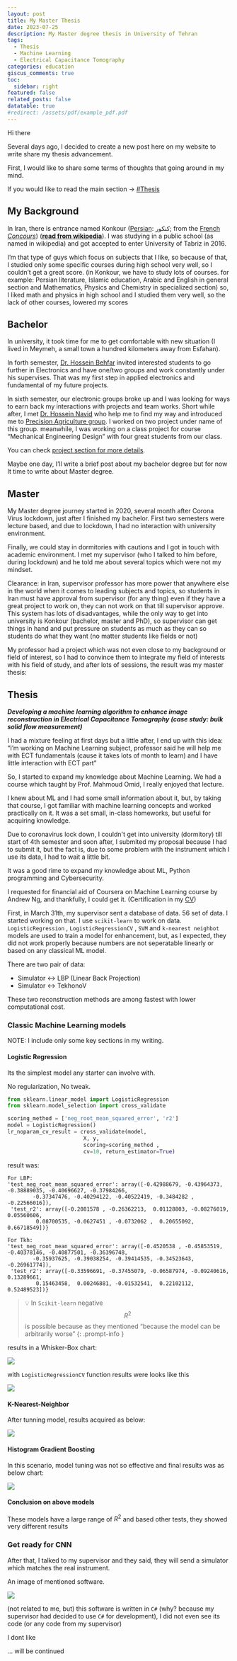 ```yaml
---
layout: post
title: My Master Thesis
date: 2023-07-25
description: My Master degree thesis in University of Tehran
tags:
  - Thesis
  - Machine Learning
  - Electrical Capacitance Tomography
categories: education
giscus_comments: true
toc:
  sidebar: right
featured: false
related_posts: false
datatable: true
#redirect: /assets/pdf/example_pdf.pdf
---
```


Hi there


Several days ago, I decided to create a new post here on my website to write share my thesis advancement.


First, I would like to share some terms of thoughts that going around in my mind.


If you would like to read the main section → [#Thesis](#Thesis)


## My Background


In Iran, there is entrance named Konkour ([Persian](https://en.wikipedia.org/wiki/Persian_language): کنکور; from the [French](https://en.wikipedia.org/wiki/French_language) [_Concours_](https://en.wiktionary.org/wiki/concours#Noun)) ([**read from wikipedia**](https://en.wikipedia.org/wiki/Iranian_University_Entrance_Exam)). I was studying in a public school (as named in wikipedia) and got accepted to enter University of Tabriz in 2016.


I’m that type of guys which focus on subjects that I like, so because of that, I studied only some specific courses during high school very well, so I couldn’t get a great score. (in Konkour, we have to study lots of courses. for example: Persian literature, Islamic education, Arabic and English in general section and Mathematics, Physics and Chemistry in specialized section) so, I liked math and physics in high school and I studied them very well, so the lack of other courses, lowered my scores


## Bachelor


In university, it took time for me to get comfortable with new situation (I lived in Meymeh, a small town a hundred kilometers away from Esfahan).


In forth semester, [Dr. Hossein Behfar](https://www.researchgate.net/profile/Hossein-Behfar) invited interested students to go further in Electronics and have one/two groups and work constantly under his supervises. That was my first step in applied electronics and fundamental of my future projects.


In sixth semester, our electronic groups broke up and I was looking for ways to earn back my interactions with projects and team works. Short while after, I met [Dr. Hossein Navid](https://www.researchgate.net/profile/Hossein-Navid) who help me to find my way and introduced me to [Precision Agriculture group](http://infoag.ir/en/). I worked on two project under name of this group. meanwhile, I was working on a class project for course “Mechanical Engineering Design” with four great students from our class.


You can check [project section for more details](https://alerezaa.ir/projects/).


Maybe one day, I’ll write a brief post about my bachelor degree but for now It time to write about Master degree.


## Master


My Master degree journey started in 2020, several month after Corona Virus lockdown, just after I finished my bachelor. First two semesters were lecture based, and due to lockdown, I had no interaction with university environment.


Finally, we could stay in dormitories with cautions and I got in touch with academic environment. I met my supervisor (who I talked to him before, during lockdown) and he told me about several topics which were not my mindset.


Clearance: in Iran, supervisor professor has more power that anywhere else in the world when it comes to leading subjects and topics, so students in Iran must have approval from supervisor (for any thing) even if they have a great project to work on, they can not work on that till supervisor approve. This system has lots of disadvantages, while the only way to get into university is Konkour (bachelor, master and PhD), so supervisor can get things in hand and put pressure on students as much as they can so students do what they want (no matter students like fields or not)


My professor had a project which was not even close to my background or field of interest, so I had to convince them to integrate my field of interests with his field of study, and after lots of sessions, the result was my master thesis:


## Thesis


_**Developing a machine learning algorithm to enhance image reconstruction in Electrical Capacitance Tomography (case study: bulk solid flow measurement)**_


I had a mixture feeling at first days but a little after, I end up with this idea: “I’m working on Machine Learning subject, professor said he will help me with ECT fundamentals (cause it takes lots of month to learn) and I have little interaction with ECT part”


So, I started to expand my knowledge about Machine Learning. We had a course which taught by Prof. Mahmoud Omid, I really enjoyed that lecture.


I knew about ML and I had some small information about it, but, by taking that course, I got familiar with machine learning concepts and worked practically on it. It was a set small, in-class homeworks, but useful for acquiring knowledge.


Due to coronavirus lock down, I couldn't get into university (dormitory) till start of 4th semester and soon after, I submited my proposal because I had to submit it, but the fact is, due to some problem with the instrument which I use its data, I had to wait a little bit.


It was a good rime to expand my knowledge about ML, Python programming and Cybersecurity.


I requested for financial aid of Coursera on Machine Learning course by Andrew Ng, and thankfully, I could get it. (Certification in my [CV](https://cv.alerezaa.ir/))


First, in March 31th, my supervisor sent a database of data. 56 set of data. I started working on that. I use `scikit-learn` to work on data. `LogisticRegression` , `LogisticRegressionCV` , `SVM` and `k-nearest neighbot` models are used to train a model for enhancement, but, as I expected, they did not work properly because numbers are not seperatable linearly or based on any classical ML model.


There are two pair of data:

- Simulator ↔ LBP (Linear Back Projection)
- Simulator ↔ TekhonoV

These two reconstruction methods are among fastest with lower computational cost.


### Classic Machine Learning models


NOTE: I include only some key sections in my writing.


#### Logistic Regression


Its the simplest model any starter can involve with.


No regularization, No tweak.


```python
from sklearn.linear_model import LogisticRegression
from sklearn.model_selection import cross_validate

scoring_method = ['neg_root_mean_squared_error', 'r2']
model = LogisticRegression()
lr_noparam_cv_result = cross_validate(model, 
                        X, y,
                        scoring=scoring_method ,
                        cv=10, return_estimator=True)
```


result was:


```text
For LBP:
'test_neg_root_mean_squared_error': array([-0.42988679, -0.43964373, -0.38889035, -0.40696627, -0.37984266,
        -0.37347476, -0.40294122, -0.40522419, -0.3484282 , -0.22566016]),
 'test_r2': array([-0.2081578 , -0.26362213,  0.01128803, -0.08276019,  0.05560606,
         0.08700535, -0.0627451 , -0.0732062 ,  0.20655092,  0.66718549])}

For Tkh:
'test_neg_root_mean_squared_error': array([-0.4520538 , -0.45853519, -0.40378146, -0.40877501, -0.36396748,
        -0.35937625, -0.39038254, -0.39414535, -0.34523643, -0.26961774]),
 'test_r2': array([-0.33596691, -0.37455079, -0.06587974, -0.09240616,  0.13289661,
         0.15463458,  0.00246881, -0.01532541,  0.22102112,  0.52489523])}
```


> 💡 In `Scikit-learn` negative $$R^2$$ is possible because as they mentioned “because the model can be arbitrarily worse”
{: .prompt-info }


results in a Whisker-Box chart:


![](https://prod-files-secure.s3.us-west-2.amazonaws.com/7d351b26-b47a-4bbb-a79f-df12e4cb1aad/b93a340e-f847-4100-a2be-3006601d461c/Untitled.png?X-Amz-Algorithm=AWS4-HMAC-SHA256&X-Amz-Content-Sha256=UNSIGNED-PAYLOAD&X-Amz-Credential=AKIAT73L2G45EIPT3X45%2F20231026%2Fus-west-2%2Fs3%2Faws4_request&X-Amz-Date=20231026T072650Z&X-Amz-Expires=3600&X-Amz-Signature=b37a84d7875672dc9a1b9a589f466ed94dedb15cdf33869a659340c2f7044ce3&X-Amz-SignedHeaders=host&x-id=GetObject)


with `LogisticRegressionCV` function results were looks like this


![](https://prod-files-secure.s3.us-west-2.amazonaws.com/7d351b26-b47a-4bbb-a79f-df12e4cb1aad/1d92f057-2d7f-4828-b53e-add1c223c5e0/Untitled.png?X-Amz-Algorithm=AWS4-HMAC-SHA256&X-Amz-Content-Sha256=UNSIGNED-PAYLOAD&X-Amz-Credential=AKIAT73L2G45EIPT3X45%2F20231026%2Fus-west-2%2Fs3%2Faws4_request&X-Amz-Date=20231026T072650Z&X-Amz-Expires=3600&X-Amz-Signature=5ad1fc193f51ff1de847171dcfb6d24e152390ce233e9b46e164726ad729485d&X-Amz-SignedHeaders=host&x-id=GetObject)


#### K-Nearest-Neighbor


After tunning model, results acquired as below:


![](https://prod-files-secure.s3.us-west-2.amazonaws.com/7d351b26-b47a-4bbb-a79f-df12e4cb1aad/c787c505-ceca-4542-b681-764356d91668/Untitled.png?X-Amz-Algorithm=AWS4-HMAC-SHA256&X-Amz-Content-Sha256=UNSIGNED-PAYLOAD&X-Amz-Credential=AKIAT73L2G45EIPT3X45%2F20231026%2Fus-west-2%2Fs3%2Faws4_request&X-Amz-Date=20231026T072650Z&X-Amz-Expires=3600&X-Amz-Signature=ad1324ffa0bb9b5a5530428caae3165176f25c7ea250acd246423abe891c0c7a&X-Amz-SignedHeaders=host&x-id=GetObject)


#### Histogram Gradient Boosting


In this scenario, model tuning was not so effective and final results was as below chart:


![](https://prod-files-secure.s3.us-west-2.amazonaws.com/7d351b26-b47a-4bbb-a79f-df12e4cb1aad/de725fc7-8954-4600-8951-6841d382b4b1/Untitled.png?X-Amz-Algorithm=AWS4-HMAC-SHA256&X-Amz-Content-Sha256=UNSIGNED-PAYLOAD&X-Amz-Credential=AKIAT73L2G45EIPT3X45%2F20231026%2Fus-west-2%2Fs3%2Faws4_request&X-Amz-Date=20231026T072650Z&X-Amz-Expires=3600&X-Amz-Signature=5bde16c34618dc26bd9c3ff588eda9c11b870aec30aadf429f7aa25b2673748a&X-Amz-SignedHeaders=host&x-id=GetObject)


#### Conclusion on above models


These models have a large range of $R^2$ and based other tests, they showed very different results 


### Get ready for CNN


After that, I talked to my supervisor and they said, they will send a simulator which matches the real instrument.


An image of mentioned software.


![](https://s3.us-west-2.amazonaws.com/secure.notion-static.com/f6d26606-cce0-49eb-8430-a174eb4de3f8/Untitled.png?X-Amz-Algorithm=AWS4-HMAC-SHA256&X-Amz-Content-Sha256=UNSIGNED-PAYLOAD&X-Amz-Credential=AKIAT73L2G45EIPT3X45%2F20231026%2Fus-west-2%2Fs3%2Faws4_request&X-Amz-Date=20231026T072650Z&X-Amz-Expires=3600&X-Amz-Signature=5d067798438c30c0bcdc0f91743fc85cd3d19ac266b2b761147397f8f641b44a&X-Amz-SignedHeaders=host&x-id=GetObject)


(not related to me, but) this software is written in `C#` (why? because my supervisor had decided to use `C#` for development), I did not even see its code (or any code from my supervisor)


 I dont like 


… will be continued


